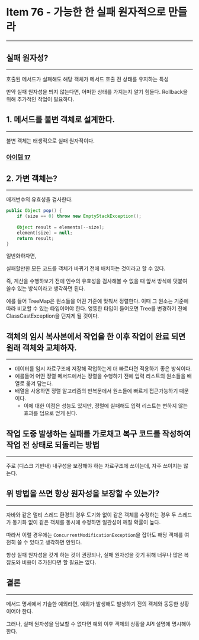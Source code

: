 # Item 76 - 가능한 한 실패 원자적으로 만들라

<hr>

## 실패 원자성?

<hr>

호출된 메서드가 실패해도 해당 객체가 메서드 호출 전 상태를 유지하는 특성

만약 실패 원자성을 띄지 않는다면, 어떠한 상태를 가지는지 알기 힘들다.
Rollback을 위해 추가적인 작업이 필요하다.

## 1. 메서드를 불변 객체로 설계한다.

<hr>

불변 객체는 태생적으로 실패 원자적이다.

### [아이템 17](https://github.com/Effective-Java-Study-2023/Effective_Java/blob/main/4%EC%9E%A5/Item%2017.md)

## 2. 가변 객체는?

<hr>

매개변수의 유효성을 검사한다.

```Java
public Object pop() {
    if (size == 0) throw new EmptyStackException();
    
    Object result = elements[--size];
    element[size] = null;
    return result;
}
```

일반화하자면,

실패할만한 모든 코드를 객체가 바뀌기 전에 배치하는 것이라고 할 수 있다.

즉, 계산을 수행하보기 전에 인수의 유효성을 검사해볼 수 없을 때 앞서 방식에 덧붙여 쓸수 있는 방식이라고 생각하면 된다.

예를 들어 TreeMap은 원소들을 어떤 기준에 맞춰서 정렬한다.
이때 그 원소는 기준에 따라 비교할 수 있는 타입이어야 한다. 엉뚱한 타입이 들어오면 Tree를 변경하기 전에 ClassCastException을 던지게 될 것이다.

## 객체의 임시 복사본에서 작업을 한 이후 작업이 완료 되면 원래 객체와 교체하자.

<hr>

- 데이터를 임시 자료구조에 저장해 작업하는게 더 빠르다면 적용하기 좋은 방식이다.
- 예를들어 어떤 정렬 메서드에서는 정렬을 수행하기 전에 입력 리스트의 원소들을 배열로 옮겨 담는다.
- 배열을 사용하면 정렬 알고리즘의 반복문에서 원소들에 빠르게 접근가능하기 때문이다.
  - 이에 대한 이점은 성능도 있지만, 정렬에 실패해도 입력 리스트는 변하지 않는 효과를 덤으로 얻게 된다.

## 작업 도중 발생하는 실패를 가로채고 복구 코드를 작성하여 작업 전 상태로 되돌리는 방법

<hr>

주로 (디스크 기반내) 내구성을 보장해야 하는 자료구조에 쓰이는데, 자주 쓰이지는 않는다.

## 위 방법을 쓰면 항상 원자성을 보장할 수 있는가?

<hr>

자바와 같은 멀티 스레드 환경의 경우 도기화 없이 같은 객체를 수정하는 경우
두 스레드가 동기화 없이 같은 객체를 동시에 수정하면 일관성이 깨질 확률이 높다.

따라서 이럴 경우에는 `ConcurrentModificationException`을 잡아도 해당 객체를 여전히 쓸 수 있다고 생각하면 안된다.

항상 실패 원자성을 갖게 하는 것이 권장되나, 실패 원자성을 갖기 위해 너무나 많은 복잡도와 비용이 추가된다면 할 필요는 없다.


## 결론

<hr>

메서드 명세에서 기술한 예외라면, 예외가 발생해도 발생하기 전의 객체와 동등한 상황이어야 한다.

그러나, 실패 원자성을 담보할 수 없다면 예외 이후 객체의 상황을 API 설명에 명시해야 한다.



